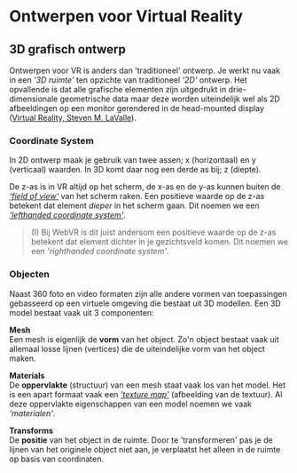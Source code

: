 # Ontwerpen voor Virtual Reality

## 3D grafisch ontwerp
Ontwerpen voor VR is anders dan 'traditioneel' ontwerp. Je werkt nu vaak in een *'3D ruimte'* ten opzichte van traditioneel *'2D'* ontwerp. Het opvallende is dat alle grafische elementen zijn uitgedrukt in drie-dimensionale geometrische data maar deze worden uiteindelijk wel als 2D afbeeldingen op een monitor gerendered in de head-mounted display ([Virtual Reality, Steven M. LaValle](http://vr.cs.uiuc.edu/vrch3.pdf)).

### Coordinate System
In 2D ontwerp maak je gebruik van twee assen; x (horizontaal) en y (verticaal) waarden. In 3D komt daar nog een derde as bij; z (diepte).

De z-as is in VR altijd op het scherm, de x-as en de y-as kunnen buiten de *['field of view'](https://medium.com/facebook-design/becoming-a-virtual-reality-designer-9dcf6ddea4c3)* van het scherm raken. Een positieve waarde op de z-as betekent dat element *dieper* in het scherm gaan. Dit noemen we een *['lefthanded coordinate system'](https://aframe.io/docs/0.8.0/guides/building-a-basic-scene.html#transforming-an-entity-in-3d)*. 

> (I) Bij WebVR is dit juist andersom een positieve waarde op de z-as betekent dat element dichter in je gezichtsveld komen. Dit noemen we een *'righthanded coordinate system'*.

### Objecten
Naast 360 foto en video formaten zijn alle andere vormen van toepassingen gebasseerd op een virtuele omgeving die bestaat uit 3D modellen. Een 3D model bestaat vaak uit 3 componenten:

**Mesh**  
Een mesh is eigenlijk de **vorm** van het object. Zo'n object bestaat vaak uit allemaal losse lijnen (vertices) die de uiteindelijke vorm van het object maken.

**Materials**  
De **oppervlakte** (structuur) van een mesh staat vaak los van het model. Het is een apart formaat vaak een *['texture map'](https://aframe.io/docs/0.8.0/introduction/models.html)* (afbeelding van de textuur). Al deze oppervlakte eigenschappen van een model noemen we vaak *'materialen'*.

**Transforms**  
De **positie** van het object in de ruimte. Door te 'transformeren' pas je de lijnen van het originele object niet aan, je verplaatst het alleen in de ruimte op basis van coordinaten.